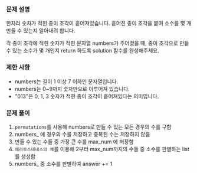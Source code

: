 ### 문제 설명
한자리 숫자가 적힌 종이 조각이 흩어져있습니다. 흩어진 종이 조각을 붙여 소수를 몇 개 만들 수 있는지 알아내려 합니다.

각 종이 조각에 적힌 숫자가 적힌 문자열 numbers가 주어졌을 때, 종이 조각으로 만들 수 있는 소수가 몇 개인지 return 하도록 solution 함수를 완성해주세요.

### 제한 사항
- numbers는 길이 1 이상 7 이하인 문자열입니다.
- numbers는 0~9까지 숫자만으로 이루어져 있습니다.
- "013"은 0, 1, 3 숫자가 적힌 종이 조각이 흩어져있다는 의미입니다.

### 문제 풀이
1. ```permutations```를 사용해 numbers로 만들 수 있는 모든 경우의 수를 구함
2. numbers_ 에 경우의 수를 저장하고 중복된 수는 저장하지 않음
3. 만들 수 있는 수들 중 가장 큰 수를 max_num 에 저장함
4. ```에라토스테네스의 체```를 이용해 2부터 max_num까지의 수들 중 소수를 판별하는 list를 생성함
5. numbers_ 중 소수를 판별하여 answer += 1
